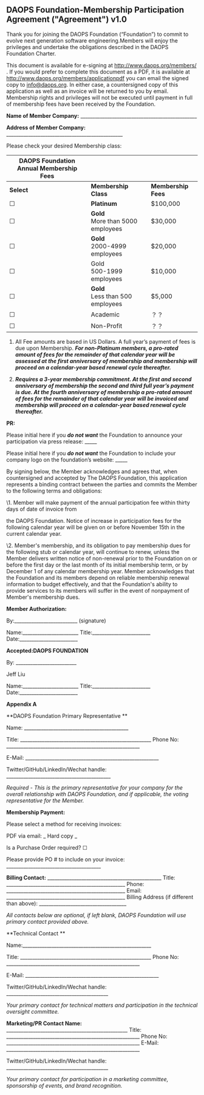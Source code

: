 ## DAOPS Foundation-Membership Participation  Agreement ("Agreement") v1.0

Thank you for joining the DAOPS Foundation (“Foundation”) to commit to evolve next generation software engineering.Members will enjoy the privileges and undertake the obligations described in the DAOPS Foundation Charter.

This document is available for e-signing at http://www.daops.org/members/ . If you would prefer to complete this document as a PDF, it is available at http://www.daops.org/members/applicationpdf you can email the signed copy to info@daops.org. In either case, a countersigned copy of this application as well as an invoice will be returned to you by email. Membership rights and privileges will not be executed until payment in full of membership fees have been received by the Foundation. 

**Name of Member Company:** ________________________________________________

**Address of Member Company:** ________________________________________________

Please check your desired Membership class:

| **DAOPS Foundation Annual Membership Fees** |                                       |                     |
| ------------------------------------------- | ------------------------------------- | ------------------- |
| **Select**                                  | **Membership Class**                  | **Membership Fees** |
| ☐                                           | **Platinum**                          | $100,000            |
| ☐                                           | **Gold**<br/>More than 5000 employees | $30,000             |
| ☐                                           | **Gold**<br/>2000-4999 employees      | $20,000             |
| ☐                                           | Gold<br/>500-1999 employees           | $10,000             |
| ☐                                           | **Gold**<br/>Less than 500 employees  | $5,000              |
| ☐                                           | Academic                              | ？？                |
| ☐                                           | Non-Profit                            | ？？                |

1. All Fee amounts are based in US Dollars. A full year’s payment of fees is due upon Membership. ***For non-Platinum members, a pro-rated amount of fees for the remainder of that calendar year will be assessed at the first anniversary of membership and membership will proceed on a calendar-year based renewal cycle thereafter.*** 

2. ***Requires a 3-year membership commitment. At the first and second anniversary of membership the second and third full year’s payment is due. At the fourth anniversary of membership a pro-rated amount of fees for the remainder of that calendar year will be invoiced and membership will proceed on a calendar-year based renewal cycle thereafter.*** 

   

**PR:** 

Please initial here if you ***do not want*** the Foundation to announce your participation via press release: _____ 

Please initial here if you ***do not want*** the Foundation to include your company logo on the foundation’s website: _____ 

By signing below, the Member acknowledges and agrees that, when countersigned and accepted by The DAOPS Foundation, this application represents a binding contract between the parties and commits the Member to the following terms and obligations: 

\1. Member will make payment of the annual participation fee within thirty days of date of invoice from 

the DAOPS Foundation. Notice of increase in participation fees for the following calendar year will be given on or before November 15th in the current calendar year. 

\2. Member's membership, and its obligation to pay membership dues for the following stub or calendar year, will continue to renew, unless the Member delivers written notice of non-renewal prior to the  Foundation on or before the first day or the last month of its initial membership term, or by December 1 of any calendar membership year. Member acknowledges that the Foundation and its members depend on reliable membership renewal information to budget effectively, and that the Foundation's ability to provide services to its members will suffer in the event of nonpayment of Member's membership dues. 

**Member Authorization:** 

By:__________________________ (signature) 

Name:_______________________ Title:________________________ Date:________________________ 

**Accepted:DAOPS FOUNDATION** 

By: _________________________ 

Jeff Liu 

Name:_______________________ Title:________________________ Date:________________________ 

**Appendix A** 

**DAOPS Foundation Primary Representative **

Name: ___________________________________________ 

Title: ______________________________________________________
Phone No: _______________________________________________________ 

E-Mail: _______________________________________________________ 

Twitter/GitHub/LinkedIn/Wechat handle: ___________________________________________ 

*Required - This is the primary representative for your company for the overall relationship with DAOPS Foundation, and if applicable, the voting representative for the Member.* 

**Membership Payment:** 

Please select a method for receiving invoices: 

PDF via email: _ 	Hard copy _ 

Is a Purchase Order required? ☐

Please provide PO # to include on your invoice: _______________________________________ 

**Billing Contact:** _______________________________________________
 Title: _________________________________________________
 Phone: _________________________________________________
 Email: _________________________________________________
 Billing Address (if different than above): ____________________________________ 

*All contacts below are optional, if left blank, DAOPS Foundation will use primary contact provided above.* 

**Technical Contact ** 

Name:_____________________________________________________ 

Title: ______________________________________________________
Phone No: _______________________________________________________ 

E-Mail: _______________________________________________________ 

Twitter/GitHub/LinkedIn/Wechat handle: __________________________________________ 

*Your primary contact for technical matters and participation in the technical oversight committee.* 

**Marketing/PR Contact Name:** __________________________________________________ Title: _______________________________________________________
Phone No: _______________________________________________________ E-Mail: _______________________________________________________ 

Twitter/GitHub/LinkedIn/Wechat handle: __________________________________________ 

*Your primary contact for participation in a marketing committee, sponsorship of events, and brand recognition.* 
